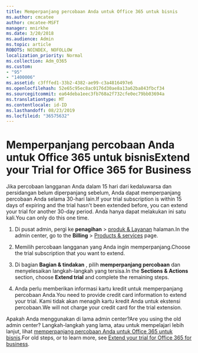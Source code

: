```yaml
---
title: Memperpanjang percobaan Anda untuk Office 365 untuk bisnis
ms.author: cmcatee
author: cmcatee-MSFT
manager: mnirkhe
ms.date: 3/20/2018
ms.audience: Admin
ms.topic: article
ROBOTS: NOINDEX, NOFOLLOW
localization_priority: Normal
ms.collection: Adm_O365
ms.custom:
- "95"
- "1400006"
ms.assetid: c3fffed1-33b2-4382-ae99-c3a4816497e6
ms.openlocfilehash: 52e65c95ec8ac0176d30ae8a13a62ba843fbcf34
ms.sourcegitcommit: ea64deba1eec3fb768a2f732cfe0ec79bb03694a
ms.translationtype: MT
ms.contentlocale: id-ID
ms.lasthandoff: 08/23/2019
ms.locfileid: "36575632"
---
```

# <a name="extend-your-trial-for-office-365-for-business"></a><span data-ttu-id="fd2d7-102">Memperpanjang percobaan Anda untuk Office 365 untuk bisnis</span><span class="sxs-lookup"><span data-stu-id="fd2d7-102">Extend your Trial for Office 365 for Business</span></span>

<span data-ttu-id="fd2d7-103">Jika percobaan langganan Anda dalam 15 hari dari kedaluwarsa dan persidangan belum diperpanjang sebelum, Anda dapat memperpanjang percobaan Anda selama 30-hari lain.</span><span class="sxs-lookup"><span data-stu-id="fd2d7-103">If your trial subscription is within 15 days of expiring and the trial hasn't been extended before, you can extend your trial for another 30-day period.</span></span> <span data-ttu-id="fd2d7-104">Anda hanya dapat melakukan ini satu kali.</span><span class="sxs-lookup"><span data-stu-id="fd2d7-104">You can only do this one time.</span></span>
  
1. <span data-ttu-id="fd2d7-105">Di pusat admin, pergi ke **penagihan** \> [produk & Layanan](https://go.microsoft.com/fwlink/p/?linkid=842054) halaman.</span><span class="sxs-lookup"><span data-stu-id="fd2d7-105">In the admin center, go to the **Billing** \> [Products & services](https://go.microsoft.com/fwlink/p/?linkid=842054) page.</span></span>

2. <span data-ttu-id="fd2d7-106">Memilih percobaan langganan yang Anda ingin memperpanjang.</span><span class="sxs-lookup"><span data-stu-id="fd2d7-106">Choose the trial subscription that you want to extend.</span></span>

3. <span data-ttu-id="fd2d7-107">Di bagian **Bagian & tindakan** , pilih **memperpanjang percobaan** dan menyelesaikan langkah-langkah yang tersisa.</span><span class="sxs-lookup"><span data-stu-id="fd2d7-107">In the **Sections & Actions** section, choose **Extend trial** and complete the remaining steps.</span></span>

4. <span data-ttu-id="fd2d7-108">Anda perlu memberikan informasi kartu kredit untuk memperpanjang percobaan Anda.</span><span class="sxs-lookup"><span data-stu-id="fd2d7-108">You need to provide credit card information to extend your trial.</span></span> <span data-ttu-id="fd2d7-109">Kami tidak akan menagih kartu kredit Anda untuk ekstensi percobaan.</span><span class="sxs-lookup"><span data-stu-id="fd2d7-109">We will not charge your credit card for the trial extension.</span></span>

<span data-ttu-id="fd2d7-110">Apakah Anda menggunakan di lama admin center?</span><span class="sxs-lookup"><span data-stu-id="fd2d7-110">Are you using the old admin center?</span></span> <span data-ttu-id="fd2d7-111">Langkah-langkah yang lama, atau untuk mempelajari lebih lanjut, lihat [memperpanjang percobaan Anda untuk Office 365 untuk bisnis](https://docs.microsoft.com/office365/admin/subscriptions-and-billing/extend-your-trial).</span><span class="sxs-lookup"><span data-stu-id="fd2d7-111">For old steps, or to learn more, see [Extend your trial for Office 365 for business](https://docs.microsoft.com/office365/admin/subscriptions-and-billing/extend-your-trial).</span></span>
